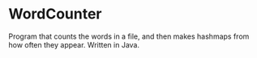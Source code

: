 # WordCounter
Program that counts the words in a file, and then makes hashmaps from how often they appear. Written in Java.

